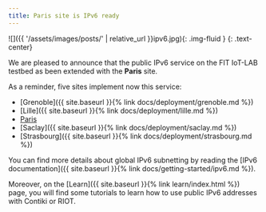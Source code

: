 ```yaml
---
title: Paris site is IPv6 ready
---
```

![]({{ '/assets/images/posts/' | relative_url }}ipv6.jpg){: .img-fluid }
{: .text-center}

We are pleased to announce that the public IPv6 service on the FIT IoT-LAB testbed as been extended with the **Paris** site.

As a reminder, five sites implement now this service:

*   [Grenoble]({{ site.baseurl }}{% link docs/deployment/grenoble.md %})
*   [Lille]({{ site.baseurl }}{% link docs/deployment/lille.md %})
*   [Paris](https://iot-lab.github.io/wordpress-static/deployment/paris)
*   [Saclay]({{ site.baseurl }}{% link docs/deployment/saclay.md %})
*   [Strasbourg]({{ site.baseurl }}{% link docs/deployment/strasbourg.md %})

You can find more details about global IPv6 subnetting by reading the [IPv6 documentation]({{ site.baseurl }}{% link docs/getting-started/ipv6.md %}).

Moreover, on the [Learn]({{ site.baseurl }}{% link learn/index.html %}) page, you will find some tutorials to learn how to use public IPv6 addresses with Contiki or RIOT.
